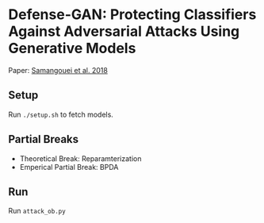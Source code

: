 # Defense-GAN: Protecting Classifiers Against Adversarial Attacks Using Generative Models

Paper: [Samangouei et al. 2018](https://openreview.net/pdf?id=BkJ3ibb0-)

## Setup

Run `./setup.sh` to fetch models.

## Partial Breaks

* Theoretical Break: Reparamterization
* Emperical Partial Break: BPDA

## Run

Run `attack_ob.py`